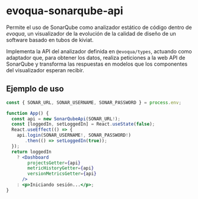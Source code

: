 # evoqua-sonarqube-api

Permite el uso de SonarQube como analizador estático de código dentro de
_evoqua_, un visualizador de la evolución de la calidad de diseño de un
software basado en tubos de kiviat.

Implementa la API del analizador definida en `@evoqua/types`, actuando como
adaptador que, para obtener los datos, realiza peticiones a la web API de
SonarQube y transforma las respuestas en modelos que los componentes del
visualizador esperan recibir.

## Ejemplo de uso
```jsx
const { SONAR_URL, SONAR_USERNAME, SONAR_PASSWORD } = process.env;

function App() {
  const api = new SonarQubeApi(SONAR_URL!);
  const [loggedIn, setLoggedIn] = React.useState(false);
  React.useEffect(() => {
    api.login(SONAR_USERNAME!, SONAR_PASSWORD!)
       .then(() => setLoggedIn(true));
  });
  return loggedIn
    ? <Dashboard
        projectsGetter={api}
        metricHistoryGetter={api}
        versionMetricsGetter={api}
      />
    : <p>Iniciando sesión...</p>;
}
```
